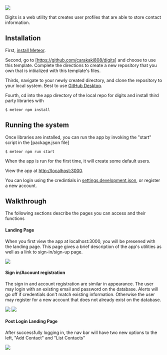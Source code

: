 <img src="doc/Digits-Landing-Page.png"/>

Digits is a web utility that creates user profiles that are able to store contact information.

## Installation

First, [install Meteor](https://www.meteor.com/install).

Second, go to [https://github.com/carakaki808/digits] and choose to use this template. Complete the directions to create a new repository that you own that is intiialized with this template's files.

Thirds, navigate to your newly created directory, and clone the repository to your local system. Best to use [GitHub Desktop](https://desktop.github.com/).

Fourth, cd into the app directory of the local repo for digits and install third party libraries with 

```
$ meteor npm install
```

## Running the system

Once libraries are installed, you can run the app by invoking the "start" script in the [package.json file]

```
$ meteor npm run start
```

When the app is run for the first time, it will create some default users.

View the app at [http://localhost:3000](http://localhost:3000).

You can login using the credintials in [settings.development.json](https://github.com/carakaki808/digits/blob/master/config/settings.development.json), or register a new account.

## Walkthrough

The following sections describe the pages you can access and their functions

#### Landing Page

When you first view the app at localhost:3000, you will be presened with the landing page. This page gives a brief description of the app's utilities as well as a link to sign-in/sign-up page.

<img src="doc/Digits-Landing-Page.png"/>

#### Sign in/Account registration

The sign in and account registration are similar in appearance. The user may login with an existing email and password on the database. Alerts will go off if credentials don't match existing information. Otherwise the user may register for a new account that does not already exist on the database.

<img src="doc/sign-up-page.png"/>

<img src="doc/registration-page.png"/>

#### Post Login Landing Page

After successfully logging in, the nav bar will have two new options to the left, "Add Contact" and "List Contacts"

<img src="doc/post-login-landing.png"/>
